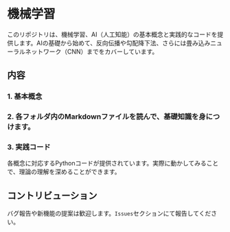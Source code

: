 # 機械学習

このリポジトリは、機械学習、AI（人工知能）の基本概念と実践的なコードを提供します。AIの基礎から始めて、反向伝播や勾配降下法、さらには畳み込みニューラルネットワーク（CNN）までをカバーしています。

## 内容

### 1. 基本概念

### 2. 各フォルダ内のMarkdownファイルを読んで、基礎知識を身につけます。
### 3. 実践コード

各概念に対応するPythonコードが提供されています。実際に動かしてみることで、理論の理解を深めることができます。

## コントリビューション

バグ報告や新機能の提案は歓迎します。`Issues`セクションにて報告してください。





